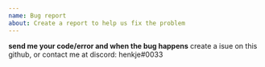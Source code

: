 ```yaml
---
name: Bug report
about: Create a report to help us fix the problem
---
```


**send me your code/error and when the bug happens**
create a isue on this github, or contact me at discord: henkje#0033
